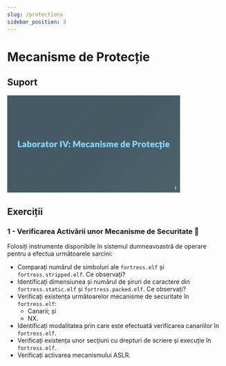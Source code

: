 ```yaml
---
slug: /protections
sidebar_position: 3
---
```


# Mecanisme de Protecție

## Suport

<a href="https://github.com/iosifache/BinExpLabs/blob/main/labs/protections/support/export.pdf">
    <img src="https://raw.githubusercontent.com/iosifache/BinExpLabs/main/labs/protections/support/preview.png" width="400px" alt="Preview"/>
</a>

## Exerciții

### 1 - Verificarea Activării unor Mecanisme de Securitate 💁

Folosiți instrumente disponibile în sistemul dumneavoastră de operare pentru a efectua următoarele sarcini:
- Comparați numărul de simboluri ale `fortress.elf` și `fortress.stripped.elf`. Ce observați?
- Identificați dimensiunea și numărul de șiruri de caractere din `fortress.static.elf` și `fortress.packed.elf`. Ce observați?
- Verificați existența următoarelor mecanisme de securitate în `fortress.elf`:
    - Canarii; și
    - NX.
- Identificați modalitatea prin care este efectuată verificarea canariilor în `fortress.elf`.
- Verificați existența unor secțiuni cu drepturi de scriere și execuție în `fortress.elf`.
- Verificați activarea mecanismului ASLR.